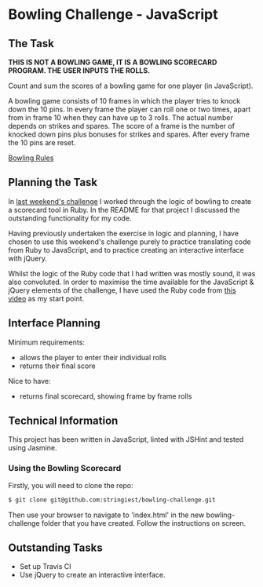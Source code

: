 # Bowling Challenge - JavaScript

## The Task

**THIS IS NOT A BOWLING GAME, IT IS A BOWLING SCORECARD PROGRAM. THE USER INPUTS THE ROLLS.**

Count and sum the scores of a bowling game for one player (in JavaScript).

A bowling game consists of 10 frames in which the player tries to knock down the 10 pins. In every frame the player can roll one or two times, apart from in frame 10 when they can have up to 3 rolls. The actual number depends on strikes and spares. The score of a frame is the number of knocked down pins plus bonuses for strikes and spares. After every frame the 10 pins are reset.

[Bowling Rules](bowling_rules.md)

## Planning the Task

In [last weekend's challenge](https://github.com/stringiest/bowling-challenge-ruby) I worked through the logic of bowling to create a scorecard tool in Ruby.  In the README for that project I discussed the outstanding functionality for my code.  

Having previously undertaken the exercise in logic and planning, I have chosen to use this weekend's challenge purely to practice translating code from Ruby to JavaScript, and to practice creating an interactive interface with jQuery.

Whilst the logic of the Ruby code that I had written was mostly sound, it was also convoluted.  In order to maximise the time available for the JavaScript & jQuery elements of the challenge, I have used the Ruby code from [this video](https://www.youtube.com/watch?v=wrr16PdgHPM) as my start point.

## Interface Planning

Minimum requirements:
- allows the player to enter their individual rolls
- returns their final score

Nice to have:
- returns final scorecard, showing frame by frame rolls

## Technical Information

This project has been written in JavaScript, linted with JSHint and tested using Jasmine.

### Using the Bowling Scorecard
Firstly, you will need to clone the repo:
```sh
$ git clone git@github.com:stringiest/bowling-challenge.git
```

Then use your browser to navigate to 'index.html' in the new bowling-challenge folder that you have created.  Follow the instructions on screen.

## Outstanding Tasks

* Set up Travis CI
* Use jQuery to create an interactive interface.
